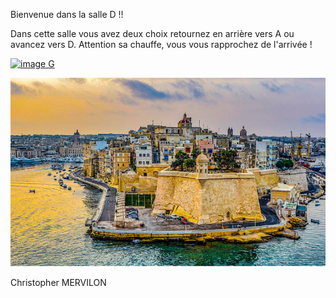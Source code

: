 Bienvenue dans la salle D !!

Dans cette salle vous avez deux choix retournez en arrière vers A ou avancez vers D. Attention sa chauffe, vous vous rapprochez de l'arrivée !

[![image G](../images/maldive.jpg)](https://github.com/ssagnane1/tp2-labyrinthe/blob/main/jeu-heros-sdc/G.md)

[![image A](../images/malte.jpg)](https://github.com/ssagnane1/tp2-labyrinthe/blob/main/jeu-heros-sdc/A.md)

Christopher MERVILON
